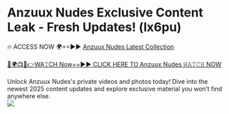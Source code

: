 # Anzuux Nudes Exclusive Content Leak - Fresh Updates! (lx6pu)

🔥 ACCESS NOW 🌍==►► <a href="https://tinyurl.com/yc657z5k" rel="nofollow">Anzuux Nudes Latest Collection</a>
<br><br>
[🔴🌍📺📱👉WA𝚃CH Now==►► CLICK HERE TO Anzuux Nudes 𝚆𝙰𝚃𝙲𝙷 NOW](https://tinyurl.com/yc657z5k)
<br><br>
Unlock Anzuux Nudes's private videos and photos today! Dive into the newest 2025 content updates and explore exclusive material you won’t find anywhere else.
<br>
<a href="https://tinyurl.com/yc657z5k" rel="nofollow" data-target="animated-image.originalLink"><img src="https://camo.githubusercontent.com/8a4f000d20f83aca3bf7ec5f350d767afa0574a8a352519fd8cfa583a6f93a33/68747470733a2f2f692e696d6775722e636f6d2f644a486b345a712e676966" data-canonical-src="https://i.imgur.com/dJHk4Zq.gif" style="max-width: 100%; display: inline-block;" data-target="animated-image.originalImage"></a>
<br>
